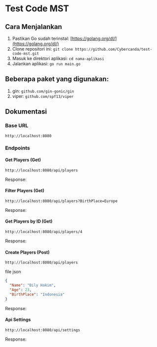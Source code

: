 # Test Code MST
## Cara Menjalankan
1. Pastikan Go sudah terinstal: [https://golang.org/dl/](https://golang.org/dl/)
2. Clone repositori ini: `git clone https://github.com/Cybercanda/test-code-mst.git`
3. Masuk ke direktori aplikasi: `cd nama-aplikasi`
4. Jalankan aplikasi: `go run main.go`

## Beberapa paket yang digunakan:
1. gin: `github.com/gin-gonic/gin`
2. viper: `github.com/spf13/viper`

## Dokumentasi
### Base URL
```http
http://localhost:8080
```
### Endpoints
#### Get Players (Get)
```http
http://localhost:8080/api/players
```
Response:

#### Filter Players (Get)
```http
http://localhost:8080/api/players?BirthPlace=Europe
```
Response:

#### Get Players by ID (Get)
```http
http://localhost:8080/api/players/4
```
Response:

#### Create Players (Post)
```http
http://localhost:8080/api/players
```
file json
```json
{
  "Name": "Bily Hakim",
  "Age": 23,
  "BirthPlace": "Indonesia"
}
```
Response:

#### Api Settings
```http
http://localhost:8080/api/settings
```
Response: